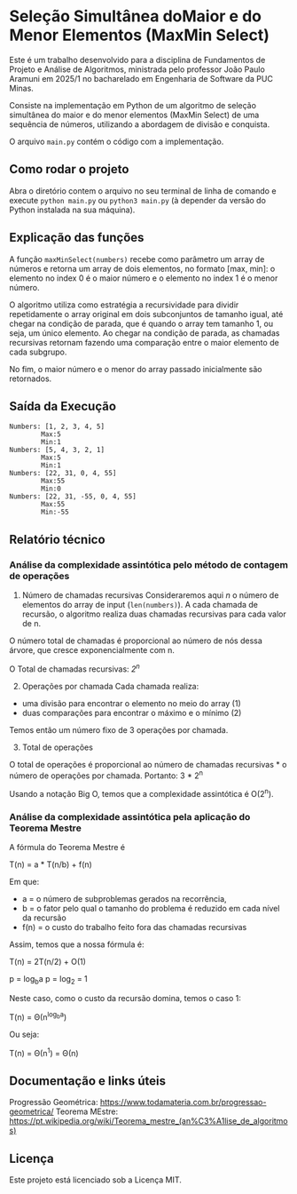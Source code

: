 # Seleção Simultânea doMaior e do Menor Elementos (MaxMin Select)

Este é um trabalho desenvolvido para a disciplina de Fundamentos de Projeto e Análise de Algoritmos, ministrada pelo professor João Paulo Aramuni em 2025/1 no bacharelado em Engenharia de Software da PUC Minas.

Consiste na implementação em Python de um algoritmo de seleção simultânea do maior e do menor elementos (MaxMin Select) de uma sequência de números, utilizando a abordagem de divisão e conquista.

O arquivo `main.py` contém o código com a implementação.

## Como rodar o projeto
Abra o diretório contem o arquivo no seu terminal de linha de comando e execute `python main.py` ou `python3 main.py` (à depender da versão do Python instalada na sua máquina).

## Explicação das funções

A função `maxMinSelect(numbers)` recebe como parâmetro um array de números e retorna um array de dois elementos, no formato [max, min]: o elemento no index 0 é o maior número e o elemento no index 1 é o menor número.

O algoritmo utiliza como estratégia a recursividade para dividir repetidamente o array original em dois subconjuntos de tamanho igual, até chegar na condição de parada, que é quando o array tem tamanho 1, ou seja, um único elemento. Ao chegar na condição de parada, as chamadas recursivas retornam fazendo uma comparação entre o maior elemento de cada subgrupo. 

No fim, o maior número e o menor do array passado inicialmente são retornados.

## Saída da Execução

```
Numbers: [1, 2, 3, 4, 5]
        Max:5
        Min:1
Numbers: [5, 4, 3, 2, 1]
        Max:5
        Min:1
Numbers: [22, 31, 0, 4, 55]
        Max:55
        Min:0
Numbers: [22, 31, -55, 0, 4, 55]
        Max:55
        Min:-55
```

## Relatório técnico

### Análise da complexidade assintótica pelo método de contagem de operações

1) Número de chamadas recursivas
Consideraremos aqui *n* o número de elementos do array de input (`len(numbers)`). A cada chamada de recursão, o algoritmo realiza duas chamadas recursivas para cada valor de n.

O número total de chamadas é proporcional ao número de nós dessa árvore, que cresce
exponencialmente com n.

O Total de chamadas recursivas: *2<sup>n</sup>*

2) Operações por chamada
Cada chamada realiza:
- uma divisão para encontrar o elemento no meio do array (1)
- duas comparações para encontrar o máximo e o mínimo (2)

Temos então um número fixo de 3 operações por chamada.

3) Total de operações

O total de operações é proporcional ao número de chamadas recursivas * o número de operações por chamada. Portanto: 3 * 2<sup>n</sup>

Usando a notação Big O, temos que a complexidade assintótica é O(2<sup>n</sup>).

### Análise da complexidade assintótica pela aplicação do Teorema Mestre

A fórmula do Teorema Mestre é 

T(n) = a * T(n/b) + f(n)

Em que:
- a = o número de subproblemas gerados na recorrência,
- b = o fator pelo qual o tamanho do problema é reduzido em cada nível da recursão
- f(n) = o custo do trabalho feito fora das chamadas recursivas

Assim, temos que a nossa fórmula é:

T(n) = 2T(n/2) + O(1)

p = log<sub>b</sub>a
p = log<sub>2</sub> = 1

Neste caso, como o custo da recursão domina, temos o caso 1:

T(n) = Θ(n<sup>log<sub>b</sub>a</sup>)

Ou seja:

T(n) = Θ(n<sup>1</sup>) = Θ(n)

## Documentação e links úteis
Progressão Geométrica: https://www.todamateria.com.br/progressao-geometrica/ 
Teorema MEstre: https://pt.wikipedia.org/wiki/Teorema_mestre_(an%C3%A1lise_de_algoritmos)

## Licença
Este projeto está licenciado sob a Licença MIT.